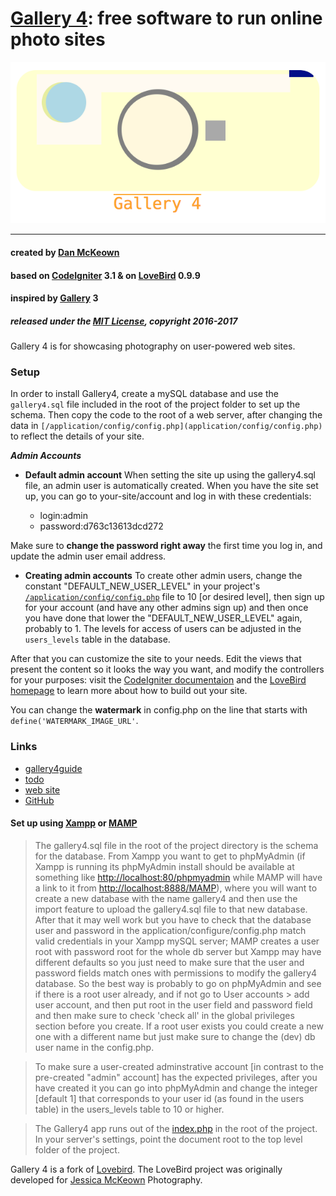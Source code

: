 [Gallery 4](http://gallery4.pacificio.com): free software to run online photo sites
=====
![gallery4logo](assets/images/gallery4logo.png)
***
#### created by [Dan McKeown](http:/danmckeown.info) ####
#### based on [CodeIgniter](http://codeigniter.com) 3.1 & on [LoveBird](http://lovebird.pacificio.com) 0.9.9 ####
#### inspired by [Gallery](http://galleryproject.org) 3 ####
##### released under the [MIT License](LICENSE), copyright 2016-2017 #####

Gallery 4 is for showcasing photography on user-powered web sites.

### Setup ###
In order to install Gallery4, create a mySQL database and use the `gallery4.sql` file included in the root of the project folder to set up the schema.  Then copy the code to the root of a web server, after changing the data in `[/application/config/config.php](application/config/config.php)` to reflect the details of your site.

***Admin Accounts***

* **Default admin account**
When setting the site up using the gallery4.sql file, an admin user is automatically created.  When you have the site set up, you can go to your-site/account and log in with these credentials:

    - login:admin
    - password:d763c13613dcd272

Make sure to **change the password right away** the first time you log in, and update the admin user email address.

* **Creating admin accounts**
To create other admin users, change the constant "DEFAULT_NEW_USER_LEVEL" in your project's <code>[/application/config/config.php](application/config/config.php)</code> file to 10 [or desired level], then sign up for your account (and have any other admins sign up) and then once you have done that lower the "DEFAULT_NEW_USER_LEVEL" again, probably to 1.  The levels for access of users can be adjusted in the <code>users_levels</code> table in the database.

After that you can customize the site to your needs.  Edit the views that present the content so it looks the way you want, and modify the controllers for your purposes: visit the [CodeIgniter documentaion](https://www.codeigniter.com/user_guide/) and the [LoveBird homepage](http://lovebird.pacificio.com) to learn more about how to build out your site.

You can change the **watermark** in config.php on the line that starts with `define('WATERMARK_IMAGE_URL'`.  

### Links ###
- [gallery4guide](gallery4guide.md)
- [todo](todo.md)
- [web site](http://gallery4.pacificio.com)
- [GitHub](https://github.com/pacificpelican/gallery4)

#### Set up using [Xampp](https://www.apachefriends.org/index.html) or [MAMP](https://www.mamp.info/en/) ####
> The gallery4.sql file in the root of the project directory is the schema for the database.  From Xampp you want to get to phpMyAdmin (if Xampp is running its phpMyAdmin install should be available at something like [http://localhost:80/phpmyadmin](http://localhost:80/phpmyadmin) while MAMP will have a link to it from [http://localhost:8888/MAMP](http://localhost:8888/MAMP)), where you will want to create a new database with the name gallery4 and then use the import feature to upload the gallery4.sql file to that new database.  After that it may well work but you have to check that the database user and password in the application/configure/config.php match valid credentials in your Xampp mySQL server; MAMP creates a user root with password root for the whole db server but Xampp may have different defaults so you just need to make sure that the user and password fields match ones with permissions to modify the gallery4 database.
So the best way is probably to go on phpMyAdmin and see if there is a root user already, and if not go to User accounts > add user account, and then put root in the user field and password field and then make sure to check 'check all' in the global privileges section before you create.  If a root user exists you could create a new one with a different name but just make sure to change the (dev) db user name in the config.php.

> To make sure a user-created adminstrative account [in contrast to the pre-created "admin" account] has the expected privileges, after you have created it you can go into phpMyAdmin and change the integer [default 1] that corresponds to your user id (as found in the users table) in the users_levels table to 10 or higher.

> The Gallery4 app runs out of the [index.php](index.php) in the root of the project.  In your server's settings, point the document root to the top level folder of the project.

Gallery 4 is a fork of [Lovebird](http://lovebird.pacificio.com).  The LoveBird project was originally developed for [Jessica McKeown](http://jessica.sf3am.com) Photography.

